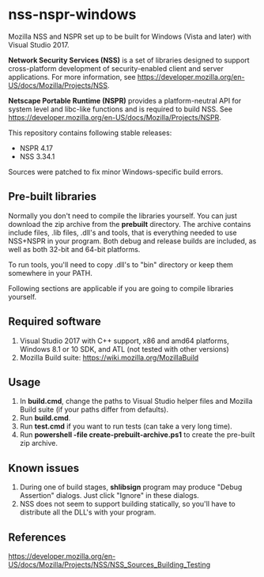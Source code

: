 # nss-nspr-windows

Mozilla NSS and NSPR set up to be built for Windows (Vista and later) with Visual Studio 2017.

**Network Security Services (NSS)** is a set of libraries designed to support cross-platform development of security-enabled
client and server applications. For more information, see https://developer.mozilla.org/en-US/docs/Mozilla/Projects/NSS.

**Netscape Portable Runtime (NSPR)** provides a platform-neutral API for system level and libc-like functions
and is required to build NSS. See https://developer.mozilla.org/en-US/docs/Mozilla/Projects/NSPR.

This repository contains following stable releases:
* NSPR 4.17
* NSS 3.34.1

Sources were patched to fix minor Windows-specific build errors. 

## Pre-built libraries

Normally you don't need to compile the libraries yourself. You can just download the zip archive from the **prebuilt** directory.
The archive contains include files, .lib files, .dll's and tools, that is everything needed to use NSS+NSPR in your program.
Both debug and release builds are included, as well as both 32-bit and 64-bit platforms.

To run tools, you'll need to copy .dll's to "bin" directory or keep them somewhere in your PATH.

Following sections are applicable if you are going to compile libraries yourself.

## Required software

1. Visual Studio 2017 with C++ support, x86 and amd64 platforms, Windows 8.1 or 10 SDK, and ATL (not tested with other versions)
2. Mozilla Build suite: https://wiki.mozilla.org/MozillaBuild

## Usage

1. In **build.cmd**, change the paths to Visual Studio helper files and Mozilla Build suite (if your paths differ from defaults).
2. Run **build.cmd**.
3. Run **test.cmd** if you want to run tests (can take a very long time).
4. Run **powershell -file create-prebuilt-archive.ps1** to create the pre-built zip archive.

## Known issues

1. During one of build stages, **shlibsign** program may produce "Debug Assertion" dialogs. Just click "Ignore" in these dialogs.
2. NSS does not seem to support building statically, so you'll have to distribute all the DLL's with your program.

## References

https://developer.mozilla.org/en-US/docs/Mozilla/Projects/NSS/NSS_Sources_Building_Testing
